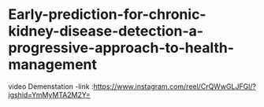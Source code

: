 # Early-prediction-for-chronic-kidney-disease-detection-a-progressive-approach-to-health-management

video Demenstation -link :https://www.instagram.com/reel/CrQWwGLJFGl/?igshid=YmMyMTA2M2Y=
